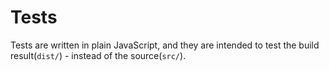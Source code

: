 # Tests

Tests are written in plain JavaScript, and 
they are intended to test the build result(`dist/`) - instead of the source(`src/`).
